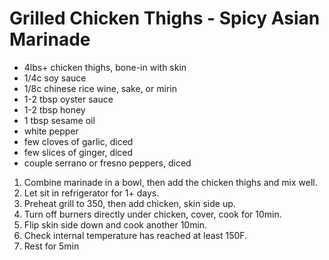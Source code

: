 # Grilled Chicken Thighs - Spicy Asian Marinade
- 4lbs+ chicken thighs, bone-in with skin
- 1/4c soy sauce
- 1/8c chinese rice wine, sake, or mirin
- 1-2 tbsp oyster sauce
- 1-2 tbsp honey
- 1 tbsp sesame oil
- white pepper
- few cloves of garlic, diced
- few slices of ginger, diced
- couple serrano or fresno peppers, diced

1. Combine marinade in a bowl, then add the chicken thighs and mix well.
2. Let sit in refrigerator for 1+ days.
3. Preheat grill to 350, then add chicken, skin side up.
4. Turn off burners directly under chicken, cover, cook for 10min.
5. Flip skin side down and cook another 10min.
6. Check internal temperature has reached at least 150F.
7. Rest for 5min
